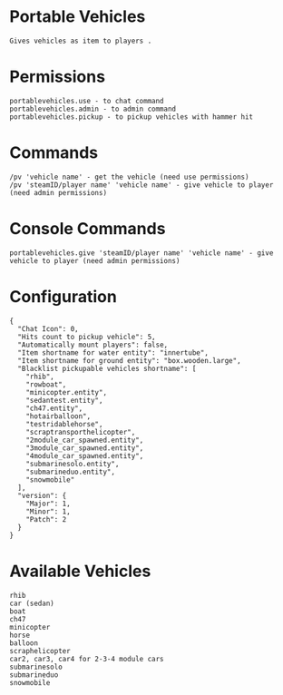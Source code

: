 # Portable Vehicles
    Gives vehicles as item to players .

# Permissions
    portablevehicles.use - to chat command
    portablevehicles.admin - to admin command
    portablevehicles.pickup - to pickup vehicles with hammer hit

# Commands
    /pv 'vehicle name' - get the vehicle (need use permissions)
    /pv 'steamID/player name' 'vehicle name' - give vehicle to player (need admin permissions)

# Console Commands
    portablevehicles.give 'steamID/player name' 'vehicle name' - give vehicle to player (need admin permissions)

# Configuration
```
{
  "Chat Icon": 0,
  "Hits count to pickup vehicle": 5,
  "Automatically mount players": false,
  "Item shortname for water entity": "innertube",
  "Item shortname for ground entity": "box.wooden.large",
  "Blacklist pickupable vehicles shortname": [
    "rhib",
    "rowboat",
    "minicopter.entity",
    "sedantest.entity",
    "ch47.entity",
    "hotairballoon",
    "testridablehorse",
    "scraptransporthelicopter",
    "2module_car_spawned.entity",
    "3module_car_spawned.entity",
    "4module_car_spawned.entity",
    "submarinesolo.entity",
    "submarineduo.entity",
    "snowmobile"
  ],
  "version": {
    "Major": 1,
    "Minor": 1,
    "Patch": 2
  }
}
```

# Available Vehicles
    rhib
    car (sedan)
    boat
    ch47
    minicopter
    horse
    balloon
    scraphelicopter
    car2, car3, car4 for 2-3-4 module cars
    submarinesolo
    submarineduo
    snowmobile
